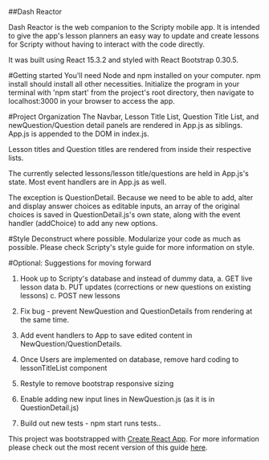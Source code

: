 ##Dash Reactor

Dash Reactor is the web companion to the Scripty mobile app. It is intended to give the app's lesson planners an easy way to update and create lessons for Scripty without having to interact with the code directly.

It was built using React 15.3.2 and styled with React Bootstrap 0.30.5.

#Getting started
You'll need Node and npm installed on your computer.
npm install should install all other necessities.
Initialize the program in your terminal with 'npm start' from the project's root directory, then navigate to localhost:3000 in your browser to access the app.

#Project Organization
The Navbar, Lesson Title List, Question Title List, and newQuestion/Question detail panels are rendered in App.js as siblings. App.js is appended to the DOM in index.js.

Lesson titles and Question titles are rendered from inside their respective lists.

The currently selected lessons/lesson title/questions are held in App.js's state. Most event handlers are in App.js as well.

The exception is QuestionDetail. Because we need to be able to add, alter and display answer choices as editable inputs, an array of the original choices is saved in QuestionDetail.js's own state, along with the event handler (addChoice) to add any new options.


#Style
Deconstruct where possible.
Modularize your code as much as possible.
Please check Scripty's style guide for more information on style.


#Optional: Suggestions for moving forward

1. Hook up to Scripty's database and instead of dummy data,
  a. GET live lesson data
  b. PUT updates (corrections or new questions on existing lessons)
  c. POST new lessons

2. Fix bug - prevent NewQuestion and QuestionDetails from rendering at the same time.

3. Add event handlers to App to save edited content in NewQuestion/QuestionDetails.

4. Once Users are implemented on database, remove hard coding to lessonTitleList component

5. Restyle to remove bootstrap responsive sizing

6. Enable adding new input lines in NewQuestion.js (as it is in QuestionDetail.js)

7. Build out new tests - npm start runs tests..


This project was bootstrapped with [Create React App](https://github.com/facebookincubator/create-react-app).
For more information please check out the most recent version of this guide [here](https://github.com/facebookincubator/create-react-app/blob/master/packages/react-scripts/template/README.md).

